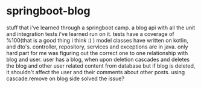 # springboot-blog
stuff that  i've learned through a springboot camp. 
a blog api with all the unit and integration tests i've learned run on it.
tests have a coverage of %100(that is a good thing i think :) )
model classes have written on kotlin, and dto's.
controller, repository, services and exceptions are in java.
only hard part for me was figuring out the correct one to one relationship with blog and user. user has a blog, when upon deletion cascades and deletes the blog and other user related content from database but if blog is deleted, it shouldn't affect the user and their comments about other posts. using cascade.remove on blog side solved the issue?     
